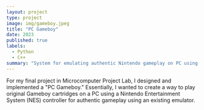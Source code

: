 ```yaml
---
layout: project
type: project
image: img/gameboy.jpeg
title: "PC Gameboy"
date: 2023
published: true
labels:
  - Python
  - C++
summary: "System for emulating authentic Nintendo gameplay on PC using a Programmable System on Chip (PSoC)."
---
```


For my final project in Microcomputer Project Lab, I designed and implemented a "PC Gameboy." Essentially, I wanted to create a way to play original Gameboy cartridges on a PC using a Nintendo Entertainment System (NES) controller for authentic gameplay using an existing emulator. 
